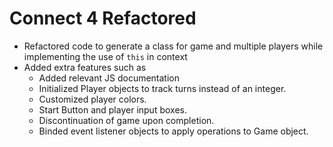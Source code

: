 # Connect 4 Refactored
+ Refactored code to generate a class for game and multiple players while implementing the use of `this` in context
+ Added extra features such as
  + Added relevant JS documentation
  + Initialized Player objects to track turns instead of an integer.
  + Customized player colors.
  + Start Button and player input boxes.
  + Discontinuation of game upon completion.
  + Binded event listener objects to apply operations to Game object.